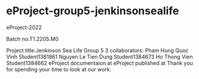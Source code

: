 # eProject-group5-jenkinsonsealife
eProject-2022


Batch no:T1.2205.M0

Project title:Jenkinson Sea Life
Group 5
3 collaborators:
   Pham Hung Quoc Vinh	 Student1381861
   Nguyen Le Tien Dung	 Student1384673
   Ho Thong Vien	 Student1384662
eProject documentaion at
eProject published at
Thank you for spending your time to look at our work.
